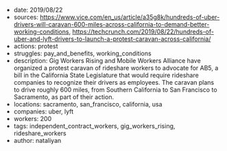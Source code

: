 - date: 2019/08/22
- sources: https://www.vice.com/en_us/article/a35g8k/hundreds-of-uber-drivers-will-caravan-600-miles-across-california-to-demand-better-working-conditions, https://techcrunch.com/2019/08/22/hundreds-of-uber-and-lyft-drivers-to-launch-a-protest-caravan-across-california/
- actions: protest
- struggles: pay_and_benefits, working_conditions
- description: Gig Workers Rising and Mobile Workers Alliance have organized a protest caravan of rideshare workers to advocate for AB5, a bill in the California State Legislature that would require rideshare companies to recognize their drivers as employees. The caravan plans to drive roughly 600 miles, from Southern California to San Francisco to Sacramento, as part of their action.
- locations: sacramento, san_francisco, california, usa
- companies: uber, lyft
- workers: 200
- tags: independent_contract_workers, gig_workers_rising, rideshare_workers
- author: nataliyan
